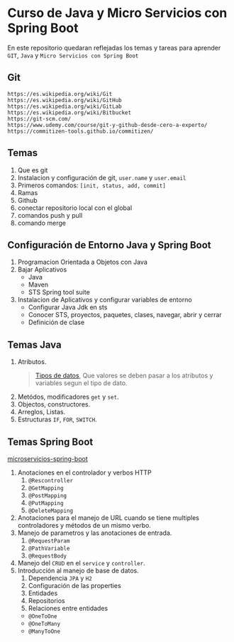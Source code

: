 # Curso de Java y Micro Servicios con Spring Boot
En este repositorio quedaran reflejadas los temas y tareas para aprender `GIT`, `Java` y `Micro Servicios con Spring Boot`

## Git
	https://es.wikipedia.org/wiki/Git
	https://es.wikipedia.org/wiki/GitHub
	https://es.wikipedia.org/wiki/GitLab
	https://es.wikipedia.org/wiki/Bitbucket
	https://git-scm.com/
	https://www.udemy.com/course/git-y-github-desde-cero-a-experto/
	https://commitizen-tools.github.io/commitizen/

## Temas
1. Que es git
2. Instalacion y configuración de git, `user.name` y `user.email`
3. Primeros comandos: `[init, status, add, commit]`
4. Ramas
5. Github
6. conectar repositorio local con el global
7. comandos push y pull
8. comando merge

## Configuración de Entorno Java y Spring Boot

1. Programacion Orientada a Objetos con Java
2. Bajar Aplicativos
    * Java
    * Maven
    * STS Spring tool suite
3. Instalacion de Aplicativos y configurar variables de entorno
    * Configurar Java Jdk en sts
	* Conocer STS, proyectos, paquetes, clases, navegar, abrir y cerrar 
	* Definición de clase

## Temas Java
1. Atributos.
	> [Tipos de datos](https://www.manualweb.net/java/tipos-datos-primitivos-java/), 
	Que valores se deben pasar a los atributos y variables segun el tipo de dato.
2. Metódos, modificadores `get` y `set`.
3. Objectos, constructores.
4. Arreglos, Listas.
5. Estructuras `IF`, `FOR`, `SWITCH`.

## Temas Spring Boot
[microservicios-spring-boot](https://www.arquitecturajava.com/microservicio-que-es/)

1. Anotaciones en el controlador y verbos HTTP
    1. `@Rescontroller`
    2. `@GetMapping`
    3. `@PostMapping`
    4. `@PutMapping`
    5. `@DeleteMapping`
2. Anotaciones para el manejo de URL cuando se tiene multiples controladores y métodos de un mismo verbo.
3. Manejo de parametros y las anotaciones de entrada.
    1. `@RequestParam`
    2. `@PathVariable`
    3. `@RequestBody`
4. Manejo del `CRUD` en el `service` y `controller`.
5. Introducción al manejo de base de datos.
    1. Dependencia `JPA` y `H2`
    2. Configuración de las properties
    3. Entidades
    4. Repositorios
    5. Relaciones entre entidades
      * `@OneToOne`
      * `@OneToMany`
      * `@ManyToOne`
